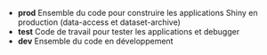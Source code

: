* **prod** Ensemble du code pour construire les applications Shiny en production (data-access et dataset-archive)
* **test** Code de travail pour tester les applications et debugger
* **dev** Ensemble du code en développement